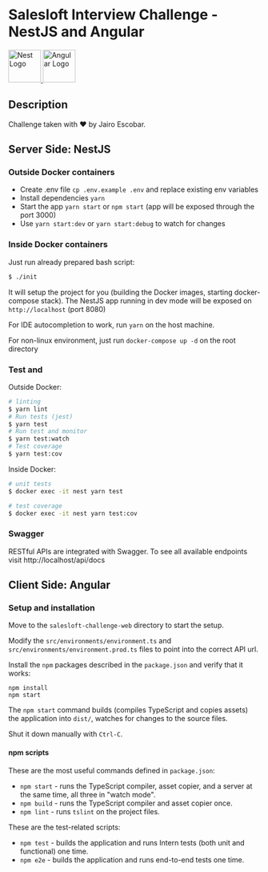 <h1>Salesloft Interview Challenge - NestJS and Angular
  
</h1>
<p>
<a  href="http://nestjs.com/"
    target="blank"
  >
    <img
      src="https://nestjs.com/img/logo_text.svg"
      width="65"
      alt="Nest Logo"
    />
  </a>
  <a
    href="https://angular.io/"
    target="blank"
  >
    <img
      src="https://angular.io/assets/images/logos/angular/angular.svg"
      width="65"
      alt="Angular Logo"
    />
  </a>
  </p>

## Description

Challenge taken with ❤️ by Jairo Escobar.

## Server Side: NestJS

### Outside Docker containers

- Create .env file `cp .env.example .env` and replace existing env variables
- Install dependencies `yarn`
- Start the app `yarn start` or `npm start` (app will be exposed through the port 3000)
- Use `yarn start:dev` or `yarn start:debug` to watch for changes

### Inside Docker containers

Just run already prepared bash script:
```bash
$ ./init
```
It will setup the project for you (building the Docker images, starting docker-compose stack).
The NestJS app running in dev mode will be exposed on `http://localhost` (port 8080)

For IDE autocompletion to work, run `yarn` on the host machine.

For non-linux environment, just run `docker-compose up -d` on the root directory

### Test and 

Outside Docker:

```bash
# linting
$ yarn lint
# Run tests (jest)
$ yarn test
# Run test and monitor
$ yarn test:watch
# Test coverage
$ yarn test:cov
```

Inside Docker:

```bash
# unit tests
$ docker exec -it nest yarn test

# test coverage
$ docker exec -it nest yarn test:cov
```

### Swagger

RESTful APIs are integrated with Swagger.
To see all available endpoints visit http://localhost/api/docs


## Client Side: Angular


### Setup and installation

Move to the `salesloft-challenge-web` directory to start the setup.

Modify the `src/environments/environment.ts` and `src/environments/environment.prod.ts` files to point into the correct API url.

Install the `npm` packages described in the `package.json` and verify that it works:

```shell
npm install
npm start
```

The `npm start` command builds (compiles TypeScript and copies assets) the application into `dist/`, watches for changes to the source files.

Shut it down manually with `Ctrl-C`.

#### npm scripts

These are the most useful commands defined in `package.json`:

* `npm start` - runs the TypeScript compiler, asset copier, and a server at the same time, all three in "watch mode".
* `npm build` - runs the TypeScript compiler and asset copier once.
* `npm lint` - runs `tslint` on the project files.

These are the test-related scripts:

* `npm test` - builds the application and runs Intern tests (both unit and functional) one time.
* `npm e2e` - builds the application and runs end-to-end tests one time.
